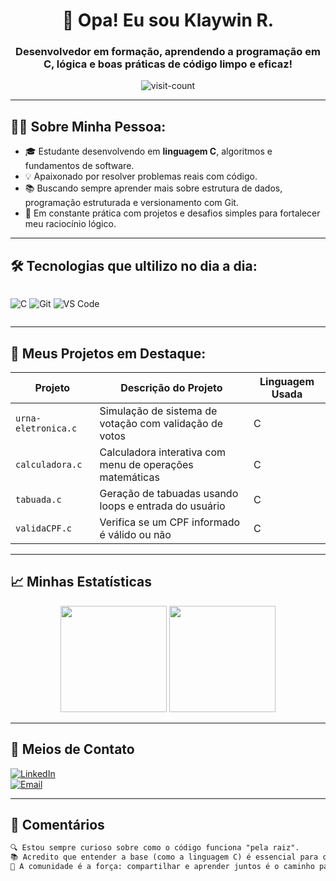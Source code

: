 <h1 align="center">👋 Opa! Eu sou Klaywin R.
<h3 align="center">Desenvolvedor em formação, aprendendo a programação em C, lógica e boas práticas de código limpo e eficaz!</h3>

<p align="center">
  <img src="https://komarev.com/ghpvc/?username=klaywinr&style=flat-square&color=gray" alt="visit-count"/>
</p>

---

## 🧑‍💻 Sobre Minha Pessoa:

- 🎓 Estudante desenvolvendo em **linguagem C**, algoritmos e fundamentos de software.
- 💡 Apaixonado por resolver problemas reais com código.
- 📚 Buscando sempre aprender mais sobre estrutura de dados, programação estruturada e versionamento com Git.
- 🚀 Em constante prática com projetos e desafios simples para fortalecer meu raciocínio lógico.

---

## 🛠️ Tecnologias que ultilizo no dia a dia:

<div style="display: flex; gap: 10px; flex-wrap: wrap;">
  
![C](https://img.shields.io/badge/C-00599C?style=for-the-badge&logo=c&logoColor=white)
![Git](https://img.shields.io/badge/Git-F05032?style=for-the-badge&logo=git&logoColor=white)
![VS Code](https://img.shields.io/badge/VSCode-007ACC?style=for-the-badge&logo=visual-studio-code&logoColor=white)

</div>

---

## 📁 Meus Projetos em Destaque:

| Projeto             | Descrição do Projeto                                                  | Linguagem  Usada|
|---------------------|------------------------------------------------------------------|-----------|
| `urna-eletronica.c` | Simulação de sistema de votação com validação de votos          | C         |
| `calculadora.c`     | Calculadora interativa com menu de operações matemáticas        | C         |
| `tabuada.c`         | Geração de tabuadas usando loops e entrada do usuário           | C         |
| `validaCPF.c`       | Verifica se um CPF informado é válido ou não                    | C         |

---

## 📈  Minhas Estatísticas

<div align="center">
  <img height="170em" src="https://github-readme-stats.vercel.app/api?username=klaywinr&show_icons=true&theme=tokyonight&count_private=true" />
  <img height="170em" src="https://github-readme-stats.vercel.app/api/top-langs/?username=klaywinr&layout=compact&langs_count=6&theme=tokyonight"/>
</div>

---

## 🤝  Meios de Contato

[![LinkedIn](https://img.shields.io/badge/LinkedIn-0A66C2?style=for-the-badge&logo=linkedin&logoColor=white)](https://linkedin.com/in/seu-usuario)  
[![Email](https://img.shields.io/badge/E--mail-D14836?style=for-the-badge&logo=gmail&logoColor=white)](mailto:klaywindias@gmail.com)

---

## 💬 Comentários

```txt
🔍 Estou sempre curioso sobre como o código funciona "pela raiz".
📚 Acredito que entender a base (como a linguagem C) é essencial para crescer com solidez e conhecimento amplo na programação.
🤝 A comunidade é a força: compartilhar e aprender juntos é o caminho para crescer ainda mais
